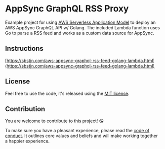 # AppSync GraphQL RSS Proxy

Example project for using [AWS Serverless Application Model](https://github.com/awslabs/serverless-application-model) to deploy an AWS AppSync GraphQL API w/ Golang. The included Lambda function uses Go to parse a RSS feed and works as a custom data source for AppSync.

## Instructions

[https://sbstjn.com/aws-appsync-graphql-rss-feed-golang-lambda.html](https://sbstjn.com/aws-appsync-graphql-rss-feed-golang-lambda.html)

## License

Feel free to use the code, it's released using the [MIT license](LICENSE.md).

## Contribution

You are welcome to contribute to this project! 😘 

To make sure you have a pleasant experience, please read the [code of conduct](CODE_OF_CONDUCT.md). It outlines core values and beliefs and will make working together a happier experience.
